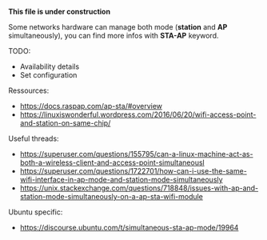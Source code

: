 **This file is under construction**

Some networks hardware can manage both mode (**station** and **AP** simultaneously), you can find more infos with **STA-AP** keyword.  

TODO:
- Availability details
- Set configuration

Ressources:
- https://docs.raspap.com/ap-sta/#overview
- https://linuxiswonderful.wordpress.com/2016/06/20/wifi-access-point-and-station-on-same-chip/

Useful threads:
- https://superuser.com/questions/155795/can-a-linux-machine-act-as-both-a-wireless-client-and-access-point-simultaneousl
- https://superuser.com/questions/1722701/how-can-i-use-the-same-wifi-interface-in-ap-mode-and-station-mode-simultaneously
- https://unix.stackexchange.com/questions/718848/issues-with-ap-and-station-mode-simultaneously-on-a-ap-sta-wifi-module

Ubuntu specific: 
- https://discourse.ubuntu.com/t/simultaneous-sta-ap-mode/19964